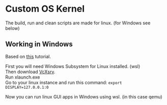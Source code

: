# Custom OS Kernel
The build, run and clean scripts are made for linux. (for Windows see below)<br/>

## Working in Windows
Based on [this](https://www.youtube.com/watch?v=4SZXbl9KVsw) tutorial.<br/>

First you will need Windows Subsystem for Linux installed. (wsl)<br/>
Then download [VcXsrv](https://sourceforge.net/projects/vcxsrv).<br/>
Run xlaunch.exe<br/>
Go to your linux instance and run this command:
``export DISPLAY=127.0.0.1:0``<br/>

Now you can run linux GUI apps in Windows using wsl. (in this case qemu)
